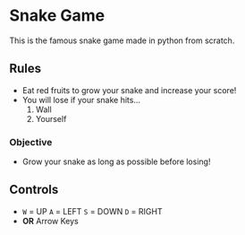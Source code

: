 # Snake Game
This is the famous snake game made in python from scratch.

## Rules
- Eat red fruits to grow your snake and increase your score!
- You will lose if your snake hits...
    1. Wall
    2. Yourself
### Objective
- Grow your snake as long as possible before losing!

## Controls
- `W` = UP `A` = LEFT `S` = DOWN `D` = RIGHT
- **OR** Arrow Keys





